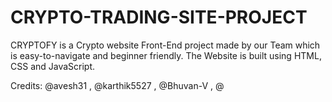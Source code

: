# CRYPTO-TRADING-SITE-PROJECT
CRYPTOFY is a Crypto website Front-End project made by our Team which is easy-to-navigate and beginner friendly. The Website is built using HTML, CSS and JavaScript.

Credits:
@avesh31 ,
@karthik5527 , 
@Bhuvan-V , 
@
